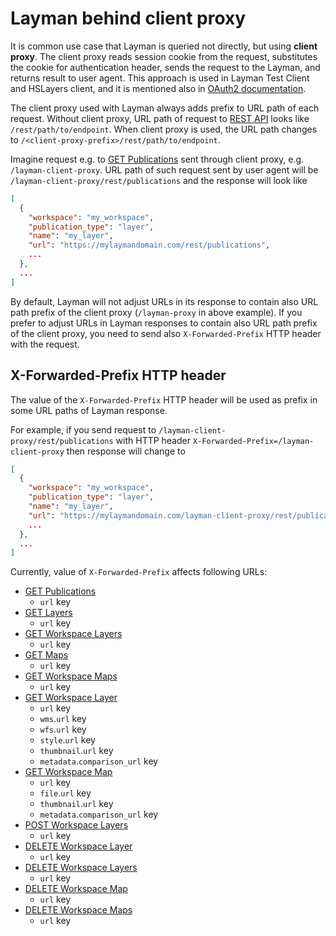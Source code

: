 # Layman behind client proxy

It is common use case that Layman is queried not directly, but using **client proxy**. The client proxy reads session cookie from the request, substitutes the cookie for authentication header, sends the request to the Layman, and returns result to user agent. This approach is used in Layman Test Client and HSLayers client, and it is mentioned also in [OAuth2 documentation](oauth2/index.md#request-layman-rest-api).

The client proxy used with Layman always adds prefix to URL path of each request. Without client proxy, URL path of request to [REST API](rest.md) looks like `/rest/path/to/endpoint`. When client proxy is used, the URL path changes to `/<client-proxy-prefix>/rest/path/to/endpoint`.

Imagine request e.g. to [GET Publications](rest.md#get-publications) sent through client proxy, e.g. `/layman-client-proxy`. URL path of such request sent by user agent will be `/layman-client-proxy/rest/publications` and the response will look like

```json
[
  {
    "workspace": "my_workspace",
    "publication_type": "layer",
    "name": "my_layer",
    "url": "https://mylaymandomain.com/rest/publications",
    ...
  },
  ...
]
```

By default, Layman will not adjust URLs in its response to contain also URL path prefix of the client proxy (`/layman-proxy` in above example). If you prefer to adjust URLs in Layman responses to contain also URL path prefix of the client proxy, you need to send also `X-Forwarded-Prefix` HTTP header with the request.

## X-Forwarded-Prefix HTTP header

The value of the `X-Forwarded-Prefix` HTTP header will be used as prefix in some URL paths of Layman response.

For example, if you send request to `/layman-client-proxy/rest/publications` with HTTP header `X-Forwarded-Prefix=/layman-client-proxy` then response will change to

```json
[
  {
    "workspace": "my_workspace",
    "publication_type": "layer",
    "name": "my_layer",
    "url": "https://mylaymandomain.com/layman-client-proxy/rest/publications",
    ...
  },
  ...
]
```

Currently, value of `X-Forwarded-Prefix` affects following URLs:
* [GET Publications](rest.md#get-publications)
  * `url` key
* [GET Layers](rest.md#get-layers)
  * `url` key
* [GET Workspace Layers](rest.md#get-workspace-layers)
  * `url` key
* [GET Maps](rest.md#get-maps)
  * `url` key
* [GET Workspace Maps](rest.md#get-workspace-maps)
  * `url` key
* [GET Workspace Layer](rest.md#get-workspace-layer)
  * `url` key
  * `wms`.`url` key
  * `wfs`.`url` key
  * `style`.`url` key
  * `thumbnail`.`url` key
  * `metadata`.`comparison_url` key
* [GET Workspace Map](rest.md#get-workspace-map)
  * `url` key
  * `file`.`url` key
  * `thumbnail`.`url` key
  * `metadata`.`comparison_url` key
* [POST Workspace Layers](rest.md#post-workspace-layers)
  * `url` key
* [DELETE Workspace Layer](rest.md#delete-workspace-layer)
  * `url` key
* [DELETE Workspace Layers](rest.md#delete-workspace-layers)
  * `url` key
* [DELETE Workspace Map](rest.md#delete-workspace-map)
  * `url` key
* [DELETE Workspace Maps](rest.md#delete-workspace-maps)
  * `url` key
